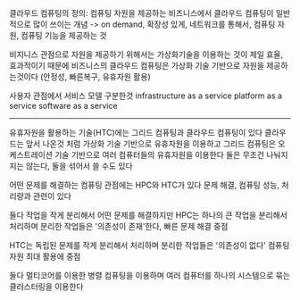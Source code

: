 
클라우드 컴퓨팅의 정의:
컴퓨팅 자원을 제공하는 비즈니스에서 클라우드 컴퓨팅이 일반적으로 많이 쓰이는 개념
-> on demand, 확장성 있게, 네트워크를 통해서, 컴퓨팅 자원, 컴퓨팅 기능을 제공하는 것 


비지니스 관점으로 자원을 제공하기 위해서는 가상화기술을 이용하는 것이 제일 효율, 효과적이기 때문에 비즈니스의 클라우드 컴퓨팅은 가상화 기술 기반으로 자원을 제공하는것이다
(안정성, 빠른복구, 유휴자원 활용)


사용자 관점에서 서비스 모델 구분한것
infrastructure as a service
platform as a service
software as a service


---

유휴자원을 활용하는 기술(HTC)에는 그리드 컴퓨팅과 클라우드 컴퓨팅이 있다
클라우드는 앞서 나온것 처럼 가상화 기술 기반으로 유휴자원을 이용하고
그리드 컴퓨팅은 오케스트레이션 기술 기반으로 여러 컴퓨터들의 유휴자원을 이용한다
둘은 무조건 나눠지지는 않는다, 둘을 섞어서 쓸 수도 있다



어떤 문제를 해결하는 컴퓨팅 관점에는 HPC와 HTC가 있다
문제 해결, 컴퓨팅 성능, 처리량과 관련이 있다

둘다 작업을 작게 분리해서 어떤 문제를 해결하지만 HPC는 하나의 큰 작업을 분리해서 처리하며
분리한 작업들은 '의존성이 존재'한다, 빠른 문제 해결 중점

HTC는 독립된 문제를 작게 분리해서 처리하며 분리한 작업들은 '의존성이 없다'
컴퓨팅 자원 최대 활용에 중점

둘다 멀티코어를 이용한 병렬 컴퓨팅을 이용하며 여러 컴퓨터를 하나의 시스템으로 묶는 클러스터링을 이용한다


